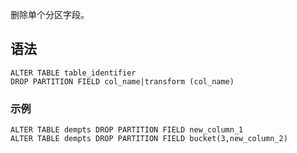 删除单个分区字段。
## 语法

```
ALTER TABLE table_identifier 
DROP PARTITION FIELD col_name|transform (col_name)
```


### 示例
```
ALTER TABLE dempts DROP PARTITION FIELD new_column_1
ALTER TABLE dempts DROP PARTITION FIELD bucket(3,new_column_2)
```



